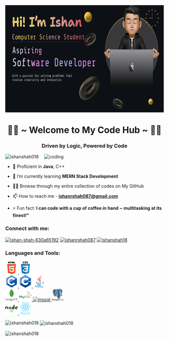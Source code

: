 <img align="top" alt="coding" width="900px" height="340px" src="https://github.com/ishanshah018/ishanshah018/blob/main/GitHub%20banner.png">
<h1 align="center">🙋‍♂️ ~ Welcome to My Code Hub ~ 👨‍💻</h1>
<h3 align="center">Driven by Logic, Powered by Code</h3>
<img align="right" width="380" alt="coding" width="400px" src="https://user-images.githubusercontent.com/55389276/140866485-8fb1c876-9a8f-4d6a-98dc-08c4981eaf70.gif">
<p align="left"> <img src="https://komarev.com/ghpvc/?username=ishanshah018&label=Profile%20views&color=0e75b6&style=flat" alt="ishanshah018" /> </p>

-  🌟 Proficient in **Java**, C++

-  🌱 I’m currently learning **MERN Stack Development**

- 👨‍💻 Browse through my entire collection of codes on My GitHub

- 📫 How to reach me - **ishanrshah087@gmail.com**

- ⚡ Fun fact: **I can code with a cup of coffee in hand ~ multitasking at its finest!"**

<h3 align="left">Connect with me:</h3>
<p align="left">
<a href="https://linkedin.com/in/ishan-shah-630a65192" target="blank"><img align="center" src="https://raw.githubusercontent.com/rahuldkjain/github-profile-readme-generator/master/src/images/icons/Social/linked-in-alt.svg" alt="ishan-shah-630a65192" height="30" width="40" /></a>
<a href="https://www.hackerrank.com/ishanrshah087" target="blank"><img align="center" src="https://raw.githubusercontent.com/rahuldkjain/github-profile-readme-generator/master/src/images/icons/Social/hackerrank.svg" alt="ishanrshah087" height="30" width="40" /></a>
<a href="https://www.leetcode.com/ishanshah18" target="blank"><img align="center" src="https://raw.githubusercontent.com/rahuldkjain/github-profile-readme-generator/master/src/images/icons/Social/leet-code.svg" alt="ishanshah18" height="30" width="40" /></a>
</p>

<h3 align="left">Languages and Tools:</h3>
<p align="left">
  <a href="https://www.w3.org/html/" target="_blank" rel="noreferrer"> <img src="https://raw.githubusercontent.com/devicons/devicon/master/icons/html5/html5-original-wordmark.svg" alt="html5" width="40" height="40"/> </a>
  <a href="https://www.w3schools.com/css/" target="_blank" rel="noreferrer"> <img src="https://raw.githubusercontent.com/devicons/devicon/master/icons/css3/css3-original-wordmark.svg" alt="css3" width="40" height="40"/> </a>
  <br>
  <a href="https://www.cprogramming.com/" target="_blank" rel="noreferrer"> <img src="https://raw.githubusercontent.com/devicons/devicon/master/icons/c/c-original.svg" alt="c" width="40" height="40"/> </a>
  <a href="https://www.w3schools.com/cpp/" target="_blank" rel="noreferrer"> <img src="https://raw.githubusercontent.com/devicons/devicon/master/icons/cplusplus/cplusplus-original.svg" alt="cplusplus" width="40" height="40"/> </a>
  <a href="https://www.java.com" target="_blank" rel="noreferrer"> <img src="https://raw.githubusercontent.com/devicons/devicon/master/icons/java/java-original.svg" alt="java" width="40" height="40"/> </a>
  <br>
  <a href="https://www.mongodb.com/" target="_blank" rel="noreferrer"> <img src="https://raw.githubusercontent.com/devicons/devicon/master/icons/mongodb/mongodb-original-wordmark.svg" alt="mongodb" width="40" height="40"/> </a>
  <a href="https://www.mysql.com/" target="_blank" rel="noreferrer"> <img src="https://raw.githubusercontent.com/devicons/devicon/master/icons/mysql/mysql-original-wordmark.svg" alt="mysql" width="40" height="40"/> </a>
  <a href="https://www.microsoft.com/en-us/sql-server" target="_blank" rel="noreferrer"> <img src="https://www.svgrepo.com/show/303229/microsoft-sql-server-logo.svg" alt="mssql" width="40" height="40"/> </a>
  <a href="https://www.postgresql.org" target="_blank" rel="noreferrer"> <img src="https://raw.githubusercontent.com/devicons/devicon/master/icons/postgresql/postgresql-original-wordmark.svg" alt="postgresql" width="40" height="40"/> </a>
  <br>
  <a href="https://nodejs.org" target="_blank" rel="noreferrer"> <img src="https://raw.githubusercontent.com/devicons/devicon/master/icons/nodejs/nodejs-original-wordmark.svg" alt="nodejs" width="40" height="40"/> </a>
  <a href="https://reactjs.org/" target="_blank" rel="noreferrer"> <img src="https://raw.githubusercontent.com/devicons/devicon/master/icons/react/react-original-wordmark.svg" alt="react" width="40" height="40"/> </a>
</p>

<p><img align="left" src="https://github-readme-stats.vercel.app/api/top-langs?username=ishanshah018&show_icons=true&locale=en&layout=compact" alt="ishanshah018" /></p>

<p>&nbsp;<img align="center" src="https://github-readme-stats.vercel.app/api?username=ishanshah018&show_icons=true&locale=en" alt="ishanshah018" /></p>

<p><img align="center" src="https://github-readme-streak-stats.herokuapp.com/?user=ishanshah018&" alt="ishanshah018" /></p>
